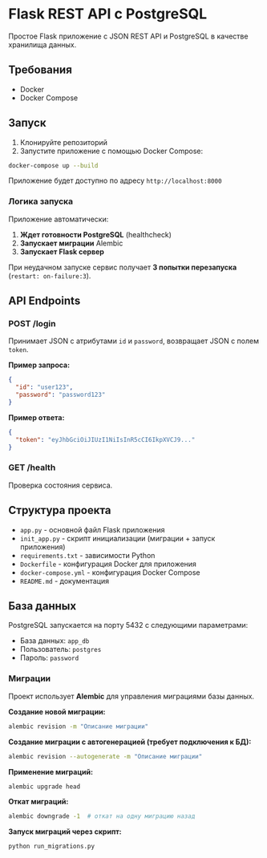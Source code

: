 # Flask REST API с PostgreSQL

Простое Flask приложение с JSON REST API и PostgreSQL в качестве хранилища данных.

## Требования

- Docker
- Docker Compose

## Запуск

1. Клонируйте репозиторий
2. Запустите приложение с помощью Docker Compose:

```bash
docker-compose up --build
```

Приложение будет доступно по адресу `http://localhost:8000`

### Логика запуска

Приложение автоматически:
1. **Ждет готовности PostgreSQL** (healthcheck)
2. **Запускает миграции** Alembic
3. **Запускает Flask сервер**

При неудачном запуске сервис получает **3 попытки перезапуска** (`restart: on-failure:3`).

## API Endpoints

### POST /login
Принимает JSON с атрибутами `id` и `password`, возвращает JSON с полем `token`.

**Пример запроса:**
```json
{
  "id": "user123",
  "password": "password123"
}
```

**Пример ответа:**
```json
{
  "token": "eyJhbGciOiJIUzI1NiIsInR5cCI6IkpXVCJ9..."
}
```

### GET /health
Проверка состояния сервиса.

## Структура проекта

- `app.py` - основной файл Flask приложения
- `init_app.py` - скрипт инициализации (миграции + запуск приложения)
- `requirements.txt` - зависимости Python
- `Dockerfile` - конфигурация Docker для приложения
- `docker-compose.yml` - конфигурация Docker Compose
- `README.md` - документация

## База данных

PostgreSQL запускается на порту 5432 с следующими параметрами:
- База данных: `app_db`
- Пользователь: `postgres`
- Пароль: `password`

### Миграции

Проект использует **Alembic** для управления миграциями базы данных.

**Создание новой миграции:**
```bash
alembic revision -m "Описание миграции"
```

**Создание миграции с автогенерацией (требует подключения к БД):**
```bash
alembic revision --autogenerate -m "Описание миграции"
```

**Применение миграций:**
```bash
alembic upgrade head
```

**Откат миграций:**
```bash
alembic downgrade -1  # откат на одну миграцию назад
```

**Запуск миграций через скрипт:**
```bash
python run_migrations.py
``` 